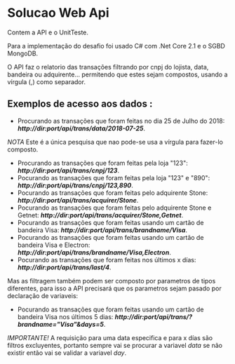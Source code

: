 # Solucao Web Api
Contem a API e o UnitTeste.

Para a implementação do desafio foi usado C# com .Net Core 2.1 e o SGBD MongoDB.

O API faz o relatorio das transações filtrando por cnpj do lojista, data, bandeira ou adquirente... permitendo que estes sejam compostos, usando a vírgula (,) como separador. 

## Exemplos de acesso aos dados : 
- Procurando as transações que foram feitas no dia 25 de Julho do 2018: ***http://dir:port/api/trans/data/2018-07-25***.

*NOTA* Este é a única pesquisa que nao pode-se usa a vírgula para fazer-lo composto.
- Procurando as transações que foram feitas pela loja "123": ***http://dir:port/api/trans/cnpj/123***.
- Pocurando as transações que foram feitas pela loja "123" e "890": ***http://dir:port/api/trans/cnpj/123,890***.
- Pocurando as transações que foram feitas pelo adquirente Stone: ***http://dir:port/api/trans/acquirer/Stone***.
- Pocurando as transações que foram feitas pelo adquirente Stone e Getnet: ***http://dir:port/api/trans/acquirer/Stone,Getnet***.
- Pocurando as transações que foram feitas usando um cartão de bandeira Visa: ***http://dir:port/api/trans/brandname/Visa***.
- Pocurando as transações que foram feitas usando um cartão de bandeira Visa e Electron: ***http://dir:port/api/trans/brandname/Visa,Electron***.
- Pocurando as transações que foram feitas nos últimos x días: ***http://dir:port/api/trans/last/4***.

Mas as filtragem também podem ser composto por parametros de tipos diferentes, para isso a API precisará que os parametros sejam pasado por declaração de variaveis:
- Pocurando as transações que foram feitas usando um cartão de bandeira Visa nos últimos 5 dias: ***http://dir:port/api/trans/?brandname="Visa"&days=5***.

*IMPORTANTE!* A requisição para uma data especifica e para x días são filtros excluyentes, portanto sempre vai se procurar a variavel *data* se não existir então vai se validar a variavel *day*.
